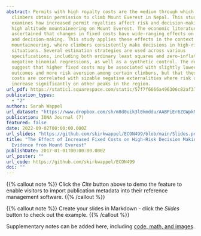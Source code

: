 ```yaml
---
abstract: Permits with high royalty costs are the medium through which mountain
  climbers obtain permission to climb Mount Everest in Nepal. This study
  examines how increased permit royalties affect risk and decision-making in
  high altitude mountaineering on Mount Everest. The economic literature has
  ascertained that changes in fixed costs have wide-ranging effects on behaviour
  and decision-making. This study applies these effects in the context of
  mountaineering, where climbers consistently make decisions in high-risk
  situations. Several estimation strategies are used across various
  specifications, including both ordinary least squares and zero-inflated
  negative binomial regressions, as well as a synthetic control. The results
  suggest that higher fixed costs may be associated with slightly lower risk
  outcomes and more risk aversion among certain climbers, but that these higher
  costs are correlated with sizable negative externalities where risk outcomes
  increase significantly on other peaks in the region.
url_pdf: https://static1.squarespace.com/static/57f7f6666a496306c82af376/t/631bdc0ee262f068e08e32f3/1662770220730/IONA-2022-Volume-VII.pdf
publication_types:
  - "2"
authors: Sarah Wappel
url_dataset: "https://www.dropbox.com/sh/m8d0uik3l0kmddu/AABPiEr6ZGWpkM4O8TaC0jDPa?dl=0"
publication: IONA Journal (7)
featured: false
date: 2022-09-02T00:00:00.000Z
url_slides: "https://github.com/skirkwappel/ECON499/blob/main/Slides.pdf"
title: "The Effect of Increased Fixed Costs on High-Risk Decision Making:
  Evidence from Mount Everest"
publishDate: 2017-01-01T00:00:00.000Z
url_poster: ""
url_code: https://github.com/skirkwappel/ECON499
doi: ""
---
```


{{% callout note %}}
Click the _Cite_ button above to demo the feature to enable visitors to import publication metadata into their reference management software.
{{% /callout %}}

{{% callout note %}}
Create your slides in Markdown - click the _Slides_ button to check out the example.
{{% /callout %}}

Supplementary notes can be added here, including [code, math, and images](https://wowchemy.com/docs/writing-markdown-latex/).
